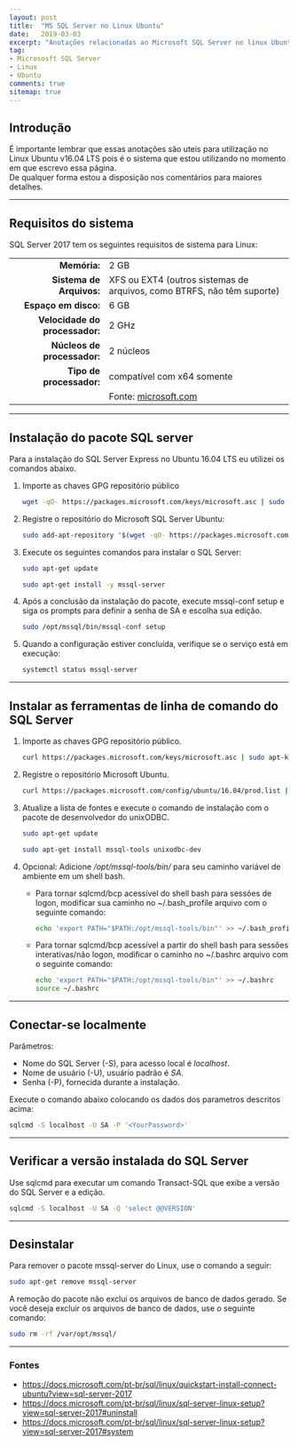 ```yaml
---
layout: post
title:  "MS SQL Server no Linux Ubuntu"
date:   2019-03-03
excerpt: "Anotações relacionadas ao Microsoft SQL Server no linux Ubuntu"
tag:
- Micrososft SQL Server 
- Linux
- Ubuntu
comments: true
sitemap: true
---
```


## Introdução

<p>É importante lembrar que essas anotações são uteis para utilização no Linux Ubuntu v16.04 LTS pois é o sistema que estou utilizando no momento em que escrevo essa página.<br>De qualquer forma estou a disposição nos comentários para maiores detalhes.</p>

---

## Requisitos do sistema

<p>SQL Server 2017 tem os seguintes requisitos de sistema para Linux:</p>

| | |
|--------:|:------------|
|**Memória:** |2 GB|
|**Sistema de Arquivos:**|XFS ou EXT4 (outros sistemas de arquivos, como BTRFS, não têm suporte)|
|**Espaço em disco:**|6 GB|
|**Velocidade do processador:**|2 GHz|
|**Núcleos de processador:**|2 núcleos|
|**Tipo de processador:**|compatível com x64 somente|
| |Fonte: [microsoft.com](https://docs.microsoft.com/pt-br/sql/linux/sql-server-linux-setup?view=sql-server-2017#system)|

---

## Instalação do pacote SQL server

Para a instalação do SQL Server Express no Ubuntu 16.04 LTS eu utilizei os comandos abaixo.

1. Importe as chaves GPG repositório público

    ```bash
    wget -qO- https://packages.microsoft.com/keys/microsoft.asc | sudo apt-key add -
    ```

2. Registre o repositório do Microsoft SQL Server Ubuntu:

    ```bash
    sudo add-apt-repository "$(wget -qO- https://packages.microsoft.com/config/ubuntu/16.04/mssql-server-2017.list)"
    ```

3. Execute os seguintes comandos para instalar o SQL Server:

    ```bash
    sudo apt-get update
    ```

    ```bash
    sudo apt-get install -y mssql-server
    ```

4. Após a conclusão da instalação do pacote, execute mssql-conf setup e siga os prompts para definir a senha de SA e escolha sua edição.

    ```bash
    sudo /opt/mssql/bin/mssql-conf setup
    ```

5. Quando a configuração estiver concluída, verifique se o serviço está em execução:

    ```bash
    systemctl status mssql-server
    ```

---

## Instalar as ferramentas de linha de comando do SQL Server

1. Importe as chaves GPG repositório público.

    ```bash
    curl https://packages.microsoft.com/keys/microsoft.asc | sudo apt-key add -
    ```

2. Registre o repositório Microsoft Ubuntu.

    ```bash
    curl https://packages.microsoft.com/config/ubuntu/16.04/prod.list | sudo tee /etc/apt/sources.list.d/msprod.list
    ```

3. Atualize a lista de fontes e execute o comando de instalação com o pacote de desenvolvedor do unixODBC.

    ```bash
    sudo apt-get update
    ```

    ```bash
    sudo apt-get install mssql-tools unixodbc-dev
    ```

4. Opcional: Adicione */opt/mssql-tools/bin/* para seu caminho variável de ambiente em um shell bash.

    - Para tornar sqlcmd/bcp acessível do shell bash para sessões de logon, modificar sua caminho no ~/.bash_profile arquivo com o seguinte comando:

        ```bash
        echo 'export PATH="$PATH:/opt/mssql-tools/bin"' >> ~/.bash_profile
        ```

    - Para tornar sqlcmd/bcp acessível a partir do shell bash para sessões interativas/não logon, modificar o caminho no ~/.bashrc arquivo com o seguinte comando:

        ```bash
        echo 'export PATH="$PATH:/opt/mssql-tools/bin"' >> ~/.bashrc
        source ~/.bashrc
        ```
---

## Conectar-se localmente

Parâmetros:

- Nome do SQL Server (-S), para acesso local é *localhost*.
- Nome de usuário (-U), usuário padrão é *SA*.
- Senha (-P), fornecida durante a instalação.

Execute o comando abaixo colocando os dados dos parametros descritos acima:

```bash
sqlcmd -S localhost -U SA -P '<YourPassword>'
```

---

## Verificar a versão instalada do SQL Server

<p>Use sqlcmd para executar um comando Transact-SQL que exibe a versão do SQL Server e a edição.</p>

```bash
sqlcmd -S localhost -U SA -Q 'select @@VERSION'
```

---

## Desinstalar

<p>Para remover o pacote mssql-server do Linux, use o comando a seguir:</p>

```bash
sudo apt-get remove mssql-server
```

<p>A remoção do pacote não exclui os arquivos de banco de dados gerado. Se você deseja excluir os arquivos de banco de dados, use o seguinte comando:</p>

```bash
sudo rm -rf /var/opt/mssql/
```

---

### Fontes

- https://docs.microsoft.com/pt-br/sql/linux/quickstart-install-connect-ubuntu?view=sql-server-2017
- https://docs.microsoft.com/pt-br/sql/linux/sql-server-linux-setup?view=sql-server-2017#uninstall
- https://docs.microsoft.com/pt-br/sql/linux/sql-server-linux-setup?view=sql-server-2017#system
